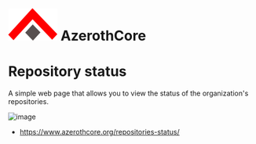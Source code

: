 # ![logo](https://raw.githubusercontent.com/azerothcore/azerothcore.github.io/master/images/logo-github.png) AzerothCore

# Repository status

A simple web page that allows you to view the status of the organization's repositories.

![image](https://github.com/azerothcore/repositories-status/assets/2810187/2e9df727-6b2a-48a6-8652-23ff3302f9a9)

- https://www.azerothcore.org/repositories-status/

